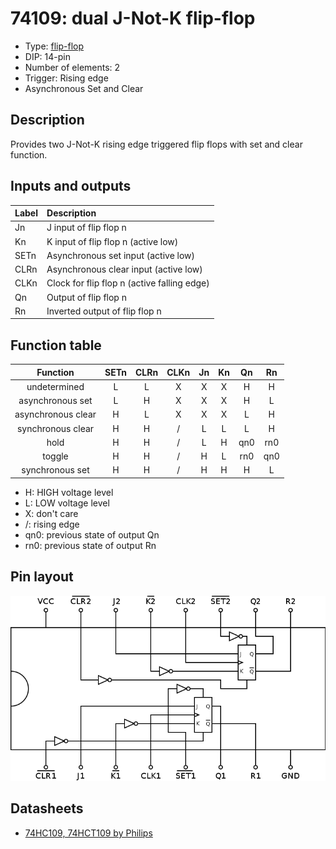 # 74109: dual J-Not-K flip-flop

- Type: [flip-flop](flip_flops.md)
- DIP: 14-pin
- Number of elements: 2
- Trigger: Rising edge
- Asynchronous Set and Clear

## Description

Provides two J-Not-K rising edge triggered flip flops with set and clear function.

## Inputs and outputs

| Label | Description                                 |
|:----- |:------------------------------------------- |
| Jn    | J input of flip flop n                      |
| Kn    | K input of flip flop n (active low)         |
| SETn  | Asynchronous set input (active low)         |
| CLRn  | Asynchronous clear input (active low)       |
| CLKn  | Clock for flip flop n (active falling edge) |
| Qn    | Output of flip flop n                       |
| Rn    | Inverted output of flip flop n              |

## Function table

| Function           | SETn | CLRn | CLKn | Jn  | Kn  | Qn  | Rn  |
|:------------------:|:----:|:----:|:----:|:---:|:---:|:---:|:---:|
| undetermined       | L    | L    | X    | X   | X   | H   | H   |
| asynchronous set   | L    | H    | X    | X   | X   | H   | L   |
| asynchronous clear | H    | L    | X    | X   | X   | L   | H   |
| synchronous clear  | H    | H    | /    | L   | L   | L   | H   |
| hold               | H    | H    | /    | L   | H   | qn0 | rn0 |
| toggle             | H    | H    | /    | H   | L   | rn0 | qn0 |
| synchronous set    | H    | H    | /    | H   | H   | H   | L   |

- H: HIGH voltage level
- L: LOW voltage level
- X: don't care
- /: rising edge
- qn0: previous state of output Qn
- rn0: previous state of output Rn

## Pin layout

![](../dia/74109-dip.png)

## Datasheets

- [74HC109, 74HCT109 by Philips](http://www.nxp.com/documents/data_sheet/74HC_HCT109_CNV.pdf)
